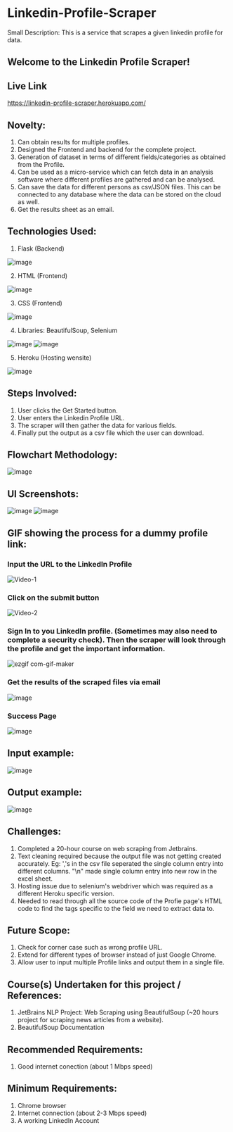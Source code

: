 # Linkedin-Profile-Scraper
Small Description: This is a service that scrapes a given linkedin profile for data.

## Welcome to the Linkedin Profile Scraper!

## Live Link

https://linkedin-profile-scraper.herokuapp.com/

## Novelty:
1. Can obtain results for multiple profiles.
2. Designed the Frontend and backend for the complete project.
3. Generation of dataset in terms of different fields/categories as obtained from the Profile.
4. Can be used as a micro-service which can fetch data in an analysis software where different profiles are gathered and can be analysed.
5. Can save the data for different persons as csv/JSON files. This can be connected to any database where the data can be stored on the cloud as well.
6. Get the results sheet as an email.

## Technologies Used: 
1. Flask (Backend) 

![image](https://user-images.githubusercontent.com/42894689/133317407-dc868f47-fbcb-4799-be73-b25313e65b0d.png)

2. HTML (Frontend)  

![image](https://user-images.githubusercontent.com/42894689/133317464-d798e31b-8622-46be-909c-a264e34b7d31.png)

3. CSS (Frontend) 

![image](https://user-images.githubusercontent.com/42894689/133317498-05875c94-9f66-47c4-b2d3-bc5a09d1361b.png)

4. Libraries: BeautifulSoup, Selenium 

![image](https://user-images.githubusercontent.com/42894689/133317874-649fff8e-8acc-48b9-b067-69989eff6c4d.png)
![image](https://user-images.githubusercontent.com/42894689/133317537-b10937d7-5dd2-4748-afff-1b09abe8ab4f.png)


5. Heroku (Hosting wensite)

![image](https://user-images.githubusercontent.com/42894689/133317602-42753fcb-f12e-45b5-8983-715964902754.png)



## Steps Involved:
1. User clicks the Get Started button. 
2. User enters the Linkedin Profile URL. 
3. The scraper will then gather the data for various fields.
4. Finally put the output as a csv file which the user can download.

## Flowchart Methodology:

![image](https://user-images.githubusercontent.com/42894689/133962355-82834c1d-b787-4a42-ba7a-02cf24e1686b.png)


## UI Screenshots:
![image](https://user-images.githubusercontent.com/42894689/133317187-35e2d357-61e5-4fb6-8236-8bf41a140640.png)
![image](https://user-images.githubusercontent.com/42894689/133317236-7d0d9cfb-5c8e-43c9-95ab-76bd105699d9.png)


## GIF showing the process for a dummy profile link:

### Input the URL to the LinkedIn Profile

![Video-1](https://user-images.githubusercontent.com/42894689/133324057-d0e43ec3-7a01-49e6-85f6-02315a2d47b3.gif)

### Click on the submit button

![Video-2](https://user-images.githubusercontent.com/42894689/133324338-0d170721-5b98-4cd8-8fa6-f97d73090414.gif)

### Sign In to you LinkedIn profile. (Sometimes may also need to complete a security check). Then the scraper will look through the profile and get the important information.

![ezgif com-gif-maker](https://user-images.githubusercontent.com/42894689/133325422-eb0785c4-d1e0-4411-9ab2-1308098ad04f.gif)

### Get the results of the scraped files via email

![image](https://user-images.githubusercontent.com/42894689/133963802-efdbafba-c7ff-4fa9-b756-d0f7237536b7.png)

### Success Page

![image](https://user-images.githubusercontent.com/42894689/133963936-c5623525-2e74-4161-a0f0-671f02705e2f.png)


## Input example:

![image](https://user-images.githubusercontent.com/42894689/133318495-0a047e95-81f6-43f1-bf17-322cb6063c70.png)


## Output example: 

![image](https://user-images.githubusercontent.com/42894689/133318739-a1a2642e-5024-4893-bf07-2a720f58c758.png)

## Challenges:
1. Completed a 20-hour course on web scraping from Jetbrains.
2. Text cleaning required because the output file was not getting created accurately. Eg: ','s in the csv file seperated the single column entry into different columns. "\n" made single column entry into new row in the excel sheet. 
3. Hosting issue due to selenium's webdriver which was required as a different Heroku specific version. 
4. Needed to read through all the source code of the Profie page's HTML code to find the tags specific to the field we need to extract data to.

## Future Scope:
1. Check for corner case such as wrong profile URL.
2. Extend for different types of browser instead of just Google Chrome.
3. Allow user to input multiple Profile links and output them in a single file.


## Course(s) Undertaken for this project / References:
1. JetBrains NLP Project: Web Scraping using BeautifulSoup (~20 hours project for scraping news articles from a website).
2. BeautifulSoup Documentation


## Recommended Requirements:
1. Good internet conection (about 1 Mbps speed)

## Minimum Requirements:
1. Chrome browser
2. Internet connection (about 2-3 Mbps speed)
3. A working LinkedIn Account
